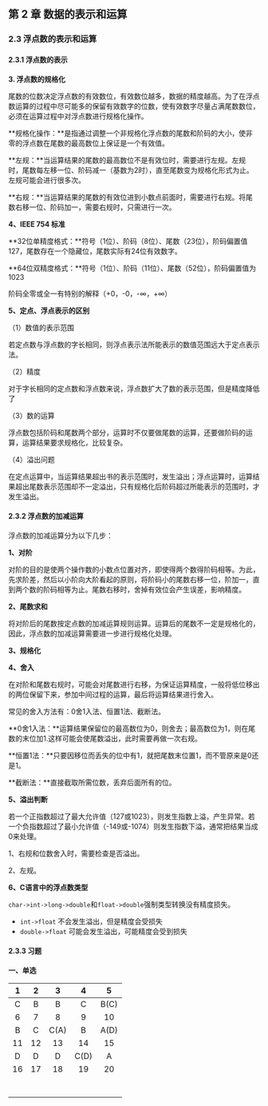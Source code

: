 ## 第 2 章 数据的表示和运算

### 2.3 浮点数的表示和运算

#### 2.3.1 浮点数的表示

**3. 浮点数的规格化**

尾数的位数决定浮点数的有效数位，有效数位越多，数据的精度越高。为了在浮点数运算的过程中尽可能多的保留有效数字的位数，使有效数字尽量占满尾数数位，必须在运算过程中对浮点数进行规格化操作。

**规格化操作：**是指通过调整一个非规格化浮点数的尾数和阶码的大小，使非零的浮点数在尾数的最高数位上保证是一个有效值。

 **左规：**当运算结果的尾数的最高数位不是有效位时，需要进行左规。左规时，尾数每左移一位、阶码减一（基数为2时），直至尾数变为规格化形式为止。左规可能会进行很多次。

**右规：**当运算结果的尾数的有效位进到小数点前面时，需要进行右规。将尾数右移一位、阶码加一，需要右规时，只需进行一次。

**4、IEEE 754 标准**

**32位单精度格式：**符号（1位）、阶码（8位）、尾数（23位），阶码偏置值127，尾数存在一个隐藏位，尾数实际有24位有效数字。

**64位双精度格式：**符号（1位）、阶码（11位）、尾数（52位），阶码偏置值为1023

阶码全零或全一有特别的解释（+0，-0，-∞，+∞）

**5、定点、浮点表示的区别**

（1）数值的表示范围

若定点数与浮点数的字长相同，则浮点表示法所能表示的数值范围远大于定点表示法。

（2）精度

对于字长相同的定点数和浮点数来说，浮点数扩大了数的表示范围，但是精度降低了

（3）数的运算

浮点数包括阶码和尾数两个部分，运算时不仅要做尾数的运算，还要做阶码的运算，运算结果要求规格化，比较复杂。

（4）溢出问题

在定点运算中，当运算结果超出书的表示范围时，发生溢出；浮点运算时，运算结果超出尾数表示范围却不一定溢出，只有规格化后阶码超过所能表示的范围时，才发生溢出。

#### 2.3.2 浮点数的加减运算

浮点数的加减运算分为以下几步：

**1、对阶**

对阶的目的是使两个操作数的小数点位置对齐，即使得两个数得阶码相等。为此，先求阶差，然后以小阶向大阶看起的原则，将阶码小的尾数右移一位，阶加一，直到两个数的阶码相等为止。尾数右移时，舍掉有效位会产生误差，影响精度。

**2、尾数求和**

将对阶后的尾数按定点数的加减运算规则运算。运算后的尾数不一定是规格化的，因此，浮点数的加减运算需要进一步进行规格化处理。

**3、规格化**

**4、舍入**

在对阶和尾数右规时，可能会对尾数进行右移，为保证运算精度，一般将低位移出的两位保留下来，参加中间过程的运算，最后将运算结果进行舍入。

常见的舍入方法有：0舍1入法、恒置1法、截断法。

**0舍1入法：**运算结果保留位的最高数位为0，则舍去；最高数位为1，则在尾数的末位加1.这样可能会使尾数溢出，此时需要再做一次右规。

**恒置1法：**只要因移位而丢失的位中有1，就把尾数末位置1，而不管原来是0还是1。

**截断法：**直接截取所需位数，丢弃后面所有的位。

**5、溢出判断**

若一个正指数超过了最大允许值（127或1023），则发生指数上溢，产生异常。若一个负指数超过了最小允许值（-149或-1074）则发生指数下溢，通常把结果当成0来处理。

1、右规和位数舍入时，需要检查是否溢出。

2、左规。

**6、C语言中的浮点数类型**

`char->int->long->double`和`float->double`强制类型转换没有精度损失。

- `int->float`  不会发生溢出，但是精度会受损失
- `double->float`  可能会发生溢出，可能精度会受到损失



#### 2.3.3 习题

**一、单选**

|  1   |  2   |  3   |  4   |  5   |
| :--: | :--: | :--: | :--: | :--: |
|  C   |  B   |  B   |  C   | B(C) |
|  6   |  7   |  8   |  9   |  10  |
|  B   |  C   | C(A) |  B   | A(D) |
|  11  |  12  |  13  |  14  |  15  |
|  D   |  D   |  D   | C(D) |  A   |
|  16  |  17  |  18  |  19  |  20  |
|      |      |      |      |      |
|      |      |      |      |      |
|      |      |      |      |      |
|      |      |      |      |      |
|      |      |      |      |      |
|      |      |      |      |      |
|      |      |      |      |      |

